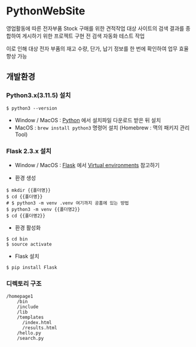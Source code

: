 # PythonWebSite

영업활동에 따른 전자부품 Stock 구매를 위한 견적작업 대상 사이트의 검색 결과를 종합하여 게시하기 위한 프로젝트 구현 전 검색 자동화 테스트 작업 

이로 인해 대상 전자 부품의 재고 수량, 단가, 납기 정보를 한 번에 확인하여 업무 효율 향상 가능

## 개발환경

### Python3.x(3.11.5) 설치
```shell
$ python3 --version
```

- Window / MacOS : [Python](https://www.python.org/) 에서 설치파일 다운로드 받은 뒤 설치
- MacOS : ```brew install python3``` 명령어 설치 (Homebrew : 맥의 패키지 관리 Tool)

### Flask 2.3.x 설치

- Window / MacOS : [Flask](https://flask.palletsprojects.com) 에서 [Virtual environments](https://flask.palletsprojects.com/en/2.3.x/installation/#virtual-environments) 참고하기

- 환경 생성
```shell
$ mkdir {{폴더명}}
$ cd {{폴더명}}
# $ python3 -m venv .venv 여기까지 공홈에 있는 방법
$ python3 -m venv {{폴더명2}}
$ cd {{폴더명2}}
```
- 환경 활성화
```shell
$ cd bin
$ source activate
```
- Flask 설치
```shell
$ pip install Flask  
```

### 디렉토리 구조

```shell
/homepage1
    /bin
    /include
    /lib
    /templates
      /index.html
      /results.html
    /hello.py
    /search.py
```
